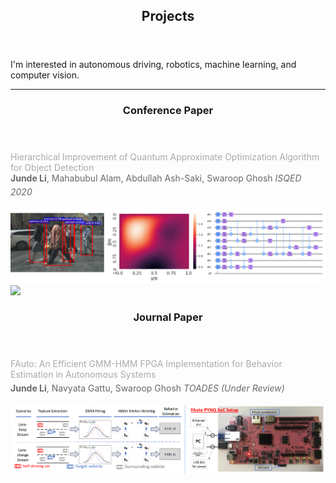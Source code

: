 <article id="projects" class="panel">
    <header>
        <h2>Projects</h2>
    </header>
    <p>
        I'm interested in autonomous driving, robotics, machine learning, and computer vision.
    </p>
    <hr align="center" width="100%">
    <section>
        <div class="row">
            <header>
                <h3>Conference Paper</h3>
            </header>
            <p style="color:#696969;">
                <a href="https://jundeli.github.io/projects/" target="_blank" style="color:#aaaaaa;text-decoration:none">
                    Hierarchical Improvement of Quantum Approximate Optimization Algorithm for Object Detection<br/></a>
                <strong>Junde Li</strong>, Mahabubul Alam, Abdullah Ash-Saki, Swaroop Ghosh
                <i>ISQED 2020</i>&ensp;
                <a href="https://jundeli.github.io/projects/" target="_blank" class="fa fa-link" style="color:#aaaaaa;font-size:20px;"></a>
                &ensp;
                <br><br />
                <a href="" target="_blank" class="image fit"><img src="img/isqed-qubo.png" alt="toades (under review) figure"></a>
                <img src = "https://www.dropbox.com/s/uouomn3nusgbztq/isqed-qubo.png?dl=0">
            </p>
        </div>
    </section>
    <section>
        <div class="row">
            <header>
                <h3>Journal Paper</h3>
            </header>
            <p style="color:#696969;">
                <a href="https://jundeli.github.io/projects/" target="_blank" style="color:#aaaaaa;text-decoration:none">
                FAuto: An Efficient GMM-HMM FPGA Implementation for Behavior Estimation in Autonomous Systems<br/></a>
                <strong>Junde Li</strong>, Navyata Gattu, Swaroop Ghosh
                <i>TOADES (Under Review)</i>&ensp;
                <a href="https://jundeli.github.io/projects/" target="_blank" class="fa fa-link" style="color:#aaaaaa;font-size:20px;"></a>
                &ensp;
                <br><br />
                <a href="" target="_blank" class="image fit"><img src="img/toades-pipeline.png" alt="toades (under review) figure"></a>
            </p>
        </div>
    </section>
</article>
